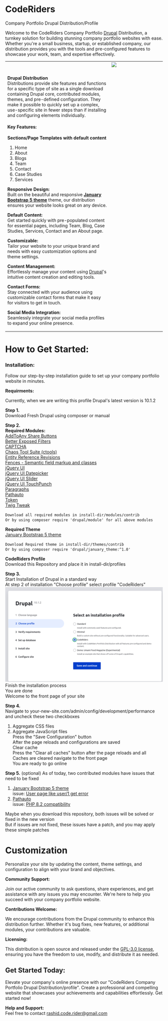 # CodeRiders 
Company Portfolio Drupal Distribution/Profile  

<p>Welcome to the CodeRiders Company Portfolio <a href="https://www.drupal.org/project/drupal">Drupal</a> Distribution, a turnkey solution for building stunning company portfolio websites with ease. Whether you're a small business, startup, or established company, our distribution provides you with the tools and pre-configured features to showcase your work, team, and expertise effectively.</p>

<table>
<tr>
<td width='66%' valign="top" style="padding-top: 30px;">

**Drupal Distribution**  
Distributions provide site features and functions for a specific type of site as a single download containing Drupal core, contributed modules, themes, and pre-defined configuration. They make it possible to quickly set up a complex, use-specific site in fewer steps than if installing and configuring elements individually.  


#### Key Features: 

**Sections/Page Templates with default content**  

1. Home  
2. About  
3. Blogs  
4. Team  
5. Contact  
6. Case Studies  
7. Services  

**Responsive Design:**  
Built on the beautiful and responsive **[January Bootstrap 5 theme](https://www.drupal.org/project/january_theme)** theme, our distribution ensures your website looks great on any device.  

**Default Content:**  
Get started quickly with pre-populated content for essential pages, including Team, Blog, Case Studies, Services, Contact and an About page.  

**Customizable:**  
Tailor your website to your unique brand and needs with easy customization options and theme settings.  

**Content Management:**  
Effortlessly manage your content using [Drupal](https://www.drupal.org/project/drupal)'s intuitive content creation and editing tools.  

**Contact Forms:**  
Stay connected with your audience using customizable contact forms that make it easy for visitors to get in touch.  

**Social Media Integration:**  
Seamlessly integrate your social media profiles to expand your online presence.  
</td>
<td valign="top"> <img src="/assets/images/Home-January.png" /> </td>
</tr>
</table>  

# How to Get Started:  

### Installation:  

Follow our step-by-step installation guide to set up your company portfolio website in minutes.

**Requirments:**

Currently, when we are writing this profile Drupal's latest version is 10.1.2

**Step 1.**  
  Download Fresh Drupal using composer or manual  

**Step 2.**  
  **Required Modules:**  
	  [AddToAny Share Buttons](https://www.drupal.org/project/addtoany)  
	  [Better Exposed Filters](https://www.drupal.org/project/better_exposed_filters)  
	  [CAPTCHA](https://www.drupal.org/project/captcha)  
	  [Chaos Tool Suite (ctools)](https://www.drupal.org/project/ctools)  
	  [Entity Reference Revisions](https://www.drupal.org/project/entity_reference_revisions)  
	  [Fences - Semantic field markup and classes](https://www.drupal.org/project/fences)  
	  [jQuery UI](https://www.drupal.org/project/jquery_ui)  
	  [jQuery UI Datepicker](https://www.drupal.org/project/jquery_ui_datepicker)  
	  [jQuery UI Slider](https://www.drupal.org/project/jquery_ui_slider)  
	  [jQuery UI TouchPunch](https://www.drupal.org/project/jquery_ui_touch_punch)  
	  [Paragraphs](https://www.drupal.org/project/paragraphs)  
	  [Pathauto](https://www.drupal.org/project/pathauto)  
	  [Token](https://www.drupal.org/project/token)  
	  [Twig Tweak](https://www.drupal.org/project/twig_tweak)  
    
    Download all required modules in install-dir/modules/contrib
    Or by using composer require 'drupal/module' for all above modules

  **Required Theme**  
    [January Bootstrap 5 theme](https://www.drupal.org/project/january_theme)  

    Download Required theme in install-dir/themes/contrib 
    Or by using composer require 'drupal/january_theme:^1.0'

  **CodeRiders Profile**  
    Download this Repository and place it in install-dir/profiles

**Step 3.**  
  Start Installation of Drupal in a standard way  
  At step 2 of installation "Choose profile" select profile "CodeRiders"  
  ![Step 2 of installation "Choose profile"!](/assets/images/installtion-2.png "Profile CodeRider selected")  
  Finish the installation process  
  You are done  
  Welcome to the front page of your site  

**Step 4.**  
  Navigate to your-new-site.com/admin/config/development/performance  
  and uncheck these two checkboxes  
  1. Aggregate CSS files  
  2. Aggregate JavaScript files  
  Press the "Save Configuration" button  
  After the page reloads and configurations are saved  
  Clear cache  
  Press  the "Clear all caches" button after the page reloads and all Caches are cleared navigate to the front page  
  You are ready to go online   

**Step 5.**  (optional)
  As of today, two contributed modules have issues that need to be fixed  
  1. [January Bootstrap 5 theme](https://www.drupal.org/project/january_theme)  
    issue: [User page like user/1 get error](https://www.drupal.org/project/january_theme/issues/3389460)  
  2. [Pathauto](https://www.drupal.org/project/pathauto)  
    issue: [PHP 8.2 compatibility](https://www.drupal.org/project/pathauto/issues/3328670)  
  
  Maybe when you download this repository, both issues will be solved or fixed in the new version  
  But if issues are not fixed, these issues have a patch, and you may apply these simple patches  

# Customization  
Personalize your site by updating the content, theme settings, and configuration to align with your brand and objectives.  

**Community Support:**  

Join our active community to ask questions, share experiences, and get assistance with any issues you may encounter. We're here to help you succeed with your company portfolio website.  

**Contributions Welcome:**  

We encourage contributions from the Drupal community to enhance this distribution further. Whether it's bug fixes, new features, or additional modules, your contributions are valuable.  

**Licensing:**

This distribution is open source and released under the [GPL-3.0 license](https://github.com/code-rider/coderiders/blob/main/LICENSE), ensuring you have the freedom to use, modify, and distribute it as needed.  

## Get Started Today:

Elevate your company's online presence with our "CodeRiders Company Portfolio Drupal Distribution/profile". Create a professional and compelling website that showcases your achievements and capabilities effortlessly. Get started now!

**Help and Support:**  
Feel free to contact <rashid.code.rider@gmail.com>

